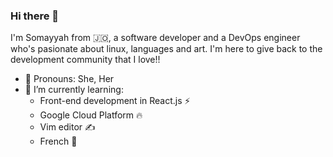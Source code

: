 ### Hi there 👋

I'm Somayyah from :jordan:, a software developer and a DevOps engineer who's pasionate about linux, languages and art. 
I'm here to give back to the development community that I love!!

- :hugs: Pronouns: She, Her
- 🌱 I’m currently learning:
  * Front-end development in React.js :zap:
  * Google Cloud Platform :fire:
  * Vim editor :writing_hand:
  * French :fries:
